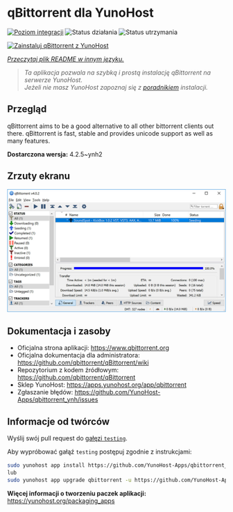 <!--
To README zostało automatycznie wygenerowane przez <https://github.com/YunoHost/apps/tree/master/tools/readme_generator>
Nie powinno być ono edytowane ręcznie.
-->

# qBittorrent dla YunoHost

[![Poziom integracji](https://apps.yunohost.org/badge/integration/qbittorrent)](https://ci-apps.yunohost.org/ci/apps/qbittorrent/)
![Status działania](https://apps.yunohost.org/badge/state/qbittorrent)
![Status utrzymania](https://apps.yunohost.org/badge/maintained/qbittorrent)

[![Zainstaluj qBittorrent z YunoHost](https://install-app.yunohost.org/install-with-yunohost.svg)](https://install-app.yunohost.org/?app=qbittorrent)

*[Przeczytaj plik README w innym języku.](./ALL_README.md)*

> *Ta aplikacja pozwala na szybką i prostą instalację qBittorrent na serwerze YunoHost.*  
> *Jeżeli nie masz YunoHost zapoznaj się z [poradnikiem](https://yunohost.org/install) instalacji.*

## Przegląd

qBittorrent aims to be a good alternative to all other bittorrent clients out there. qBittorrent is fast, stable and provides unicode support as well as many features.

**Dostarczona wersja:** 4.2.5~ynh2

## Zrzuty ekranu

![Zrzut ekranu z qBittorrent](./doc/screenshots/qbittorrent.jpg)

## Dokumentacja i zasoby

- Oficjalna strona aplikacji: <https://www.qbittorrent.org>
- Oficjalna dokumentacja dla administratora: <https://github.com/qbittorrent/qBittorrent/wiki>
- Repozytorium z kodem źródłowym: <https://github.com/qbittorrent/qBittorrent>
- Sklep YunoHost: <https://apps.yunohost.org/app/qbittorrent>
- Zgłaszanie błędów: <https://github.com/YunoHost-Apps/qbittorrent_ynh/issues>

## Informacje od twórców

Wyślij swój pull request do [gałęzi `testing`](https://github.com/YunoHost-Apps/qbittorrent_ynh/tree/testing).

Aby wypróbować gałąź `testing` postępuj zgodnie z instrukcjami:

```bash
sudo yunohost app install https://github.com/YunoHost-Apps/qbittorrent_ynh/tree/testing --debug
lub
sudo yunohost app upgrade qbittorrent -u https://github.com/YunoHost-Apps/qbittorrent_ynh/tree/testing --debug
```

**Więcej informacji o tworzeniu paczek aplikacji:** <https://yunohost.org/packaging_apps>
